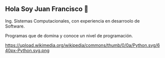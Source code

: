 ## Hola Soy Juan Francisco 👋

Ing. Sistemas Computacionales, con experiencia en desarroolo de Software.

Programas que de domina y conoce un nivel de programación.

https://upload.wikimedia.org/wikipedia/commons/thumb/0/0a/Python.svg/640px-Python.svg.png

<!--
**TheKingSpectro/TheKingSpectro** is a ✨ _special_ ✨ repository because its `README.md` (this file) appears on your GitHub profile.

Here are some ideas to get you started:

- 🔭 I’m currently working on ...
- 🌱 I’m currently learning ...
- 👯 I’m looking to collaborate on ...
- 🤔 I’m looking for help with ...
- 💬 Ask me about ...
- 📫 How to reach me: ...
- 😄 Pronouns: ...
- ⚡ Fun fact: ...
-->
